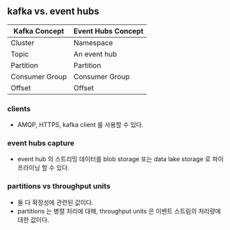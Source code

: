 ## kafka vs. event hubs
| Kafka Concept   | Event Hubs Concept |
|-----------------|--------------------|
| Cluster         | Namespace          |
| Topic           | An event hub       |
| Partition       | Partition          |
| Consumer Group  | Consumer Group     |
| Offset          | Offset             |

### clients
- AMQP, HTTPS, kafka client 를 사용할 수 있다.

### event hubs capture
- event hub 의 스트리밍 데이터를 blob storage 또는 data lake storage 로 파이프라이닝 할 수 있다.

### partitions vs throughput units
- 둘 다 확장성에 관련된 값이다.
- partitions 는 병렬 처리에 대해, throughput units 은 이벤트 스트림의 처리량에 대한 값이다.
